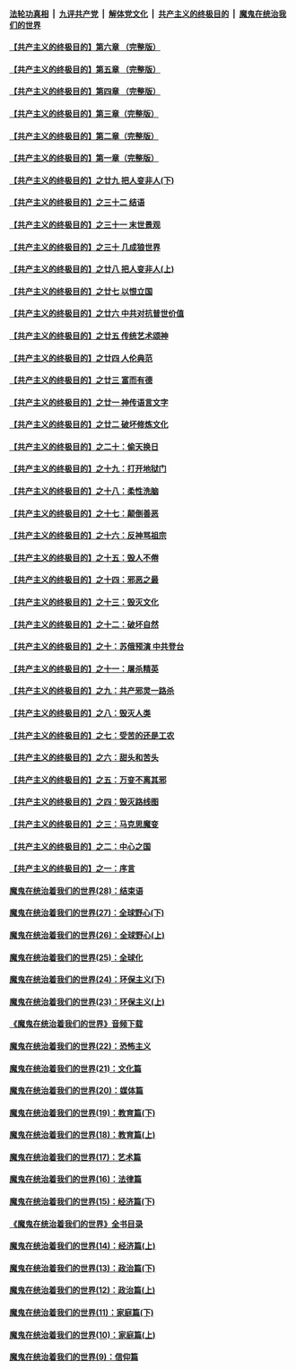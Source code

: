 

####  [法轮功真相](../../../../basic/blob/master/README.md?t=07191831) &nbsp;|&nbsp; [九评共产党](../../../../9ping.md/blob/master/README.md?t=07191831) &nbsp;|&nbsp; [解体党文化](../../../../jtdwh.md/blob/master/README.md?t=07191831)  &nbsp;|&nbsp; [共产主义的终极目的](../../../../gczydzjmd.md/blob/master/README.md?t=07191831) &nbsp;|&nbsp; [魔鬼在统治我们的世界](../../../../mgztzwmdsj.md/blob/master/README.md?t=07191831) 

#### [【共产主义的终极目的】第六章 （完整版）](../pages/nsc422/n11428913.md?t=07191831) 

#### [【共产主义的终极目的】第五章 （完整版）](../pages/nsc422/n11428912.md?t=07191831) 

#### [【共产主义的终极目的】第四章 （完整版）](../pages/nsc422/n11428907.md?t=07191831) 

#### [【共产主义的终极目的】第三章（完整版）](../pages/nsc422/n11428848.md?t=07191831) 

#### [【共产主义的终极目的】第二章（完整版）](../pages/nsc422/n11428831.md?t=07191831) 

#### [【共产主义的终极目的】第一章（完整版）](../pages/nsc422/n11417651.md?t=07191831) 

#### [【共产主义的终极目的】之廿九 把人变非人(下)](../pages/nsc422/n11344140.md?t=07191831) 

#### [【共产主义的终极目的】之三十二 结语](../pages/nsc422/n11360535.md?t=07191831) 

#### [【共产主义的终极目的】之三十一 末世景观](../pages/nsc422/n11351129.md?t=07191831) 

#### [【共产主义的终极目的】之三十 几成狼世界](../pages/nsc422/n11348280.md?t=07191831) 

#### [【共产主义的终极目的】之廿八 把人变非人(上)](../pages/nsc422/n11340492.md?t=07191831) 

#### [【共产主义的终极目的】之廿七 以恨立国](../pages/nsc422/n11336944.md?t=07191831) 

#### [【共产主义的终极目的】之廿六 中共对抗普世价值](../pages/nsc422/n11324785.md?t=07191831) 

#### [【共产主义的终极目的】之廿五 传统艺术颂神](../pages/nsc422/n11296396.md?t=07191831) 

#### [【共产主义的终极目的】之廿四 人伦典范](../pages/nsc422/n11296397.md?t=07191831) 

#### [【共产主义的终极目的】之廿三 富而有德](../pages/nsc422/n11283598.md?t=07191831) 

#### [【共产主义的终极目的】之廿一 神传语言文字](../pages/nsc422/n11263265.md?t=07191831) 

#### [【共产主义的终极目的】之廿二 破坏修炼文化](../pages/nsc422/n11245728.md?t=07191831) 

#### [【共产主义的终极目的】之二十：偷天换日](../pages/nsc422/n11238846.md?t=07191831) 

#### [【共产主义的终极目的】之十九：打开地狱门](../pages/nsc422/n11206376.md?t=07191831) 

#### [【共产主义的终极目的】之十八：柔性洗脑](../pages/nsc422/n11199994.md?t=07191831) 

#### [【共产主义的终极目的】之十七：颠倒善恶](../pages/nsc422/n11179782.md?t=07191831) 

#### [【共产主义的终极目的】之十六：反神骂祖宗](../pages/nsc422/n11166798.md?t=07191831) 

#### [【共产主义的终极目的】之十五：毁人不倦](../pages/nsc422/n11166792.md?t=07191831) 

#### [【共产主义的终极目的】之十四：邪恶之最](../pages/nsc422/n11150249.md?t=07191831) 

#### [【共产主义的终极目的】之十三：毁灭文化](../pages/nsc422/n11135227.md?t=07191831) 

#### [【共产主义的终极目的】之十二：破坏自然](../pages/nsc422/n11135214.md?t=07191831) 

#### [【共产主义的终极目的】之十：苏俄预演 中共登台](../pages/nsc422/n11118424.md?t=07191831) 

#### [【共产主义的终极目的】之十一：屠杀精英](../pages/nsc422/n11118442.md?t=07191831) 

#### [【共产主义的终极目的】之九：共产邪灵一路杀](../pages/nsc422/n11114139.md?t=07191831) 

#### [【共产主义的终极目的】之八：毁灭人类](../pages/nsc422/n11108503.md?t=07191831) 

#### [【共产主义的终极目的】之七：受苦的还是工农](../pages/nsc422/n11101809.md?t=07191831) 

#### [【共产主义的终极目的】之六：甜头和苦头](../pages/nsc422/n11096971.md?t=07191831) 

#### [【共产主义的终极目的】之五：万变不离其邪](../pages/nsc422/n11091285.md?t=07191831) 

#### [【共产主义的终极目的】之四：毁灭路线图](../pages/nsc422/n11086284.md?t=07191831) 

#### [【共产主义的终极目的】之三：马克思魔变](../pages/nsc422/n11061941.md?t=07191831) 

#### [【共产主义的终极目的】之二：中心之国](../pages/nsc422/n11047728.md?t=07191831) 

#### [【共产主义的终极目的】之一：序言](../pages/nsc422/n11086077.md?t=07191831) 

#### [魔鬼在统治着我们的世界(28)：结束语](../pages/nsc422/n10936246.md?t=07191831) 

#### [魔鬼在统治着我们的世界(27)：全球野心(下)](../pages/nsc422/n10928319.md?t=07191831) 

#### [魔鬼在统治着我们的世界(26)：全球野心(上)](../pages/nsc422/n10900318.md?t=07191831) 

#### [魔鬼在统治着我们的世界(25)：全球化](../pages/nsc422/n10788205.md?t=07191831) 

#### [魔鬼在统治着我们的世界(24)：环保主义(下)](../pages/nsc422/n10695307.md?t=07191831) 

#### [魔鬼在统治着我们的世界(23)：环保主义(上)](../pages/nsc422/n10688613.md?t=07191831) 

#### [《魔鬼在统治着我们的世界》音频下载](../pages/nsc422/n10635553.md?t=07191831) 

#### [魔鬼在统治着我们的世界(22)：恐怖主义](../pages/nsc422/n10614727.md?t=07191831) 

#### [魔鬼在统治着我们的世界(21)：文化篇](../pages/nsc422/n10597706.md?t=07191831) 

#### [魔鬼在统治着我们的世界(20)：媒体篇](../pages/nsc422/n10586579.md?t=07191831) 

#### [魔鬼在统治着我们的世界(19)：教育篇(下)](../pages/nsc422/n10564808.md?t=07191831) 

#### [魔鬼在统治着我们的世界(18)：教育篇(上)](../pages/nsc422/n10526970.md?t=07191831) 

#### [魔鬼在统治着我们的世界(17)：艺术篇](../pages/nsc422/n10499093.md?t=07191831) 

#### [魔鬼在统治着我们的世界(16)：法律篇](../pages/nsc422/n10485969.md?t=07191831) 

#### [魔鬼在统治着我们的世界(15)：经济篇(下)](../pages/nsc422/n10469975.md?t=07191831) 

#### [《魔鬼在统治着我们的世界》全书目录](../pages/nsc422/n10464261.md?t=07191831) 

#### [魔鬼在统治着我们的世界(14)：经济篇(上)](../pages/nsc422/n10457370.md?t=07191831) 

#### [魔鬼在统治着我们的世界(13)：政治篇(下)](../pages/nsc422/n10448270.md?t=07191831) 

#### [魔鬼在统治着我们的世界(12)：政治篇(上)](../pages/nsc422/n10444576.md?t=07191831) 

#### [魔鬼在统治着我们的世界(11)：家庭篇(下)](../pages/nsc422/n10440961.md?t=07191831) 

#### [魔鬼在统治着我们的世界(10)：家庭篇(上)](../pages/nsc422/n10435448.md?t=07191831) 

#### [魔鬼在统治着我们的世界(9)：信仰篇](../pages/nsc422/n10432159.md?t=07191831) 

